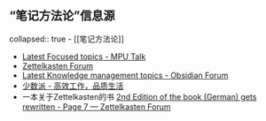 ## “笔记方法论”信息源
collapsed:: true
	- [[笔记方法论]]
- [Latest Focused topics - MPU Talk](https://talk.macpowerusers.com/c/focused/11)
- [Zettelkasten Forum](https://forum.zettelkasten.de/)
- [Latest Knowledge management topics - Obsidian Forum](https://forum.obsidian.md/c/knowledge-management/6)
- [少数派 - 高效工作，品质生活](https://sspai.com/)
- 一本关于Zettelkasten的书 [2nd Edition of the book (German) gets rewritten - Page 7 — Zettelkasten Forum](https://forum.zettelkasten.de/discussion/624/2nd-edition-of-the-book-german-gets-rewritten/p7)
